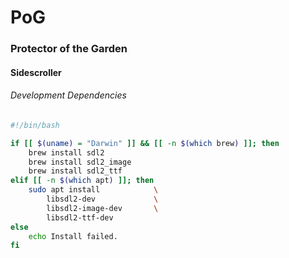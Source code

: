 # PoG
### Protector of the Garden
#### Sidescroller

###### Development Dependencies
```bash
#!/bin/bash

if [[ $(uname) = "Darwin" ]] && [[ -n $(which brew) ]]; then
    brew install sdl2
    brew install sdl2_image
    brew install sdl2_ttf
elif [[ -n $(which apt) ]]; then
    sudo apt install            \
        libsdl2-dev             \
        libsdl2-image-dev       \
        libsdl2-ttf-dev
else
    echo Install failed.
fi
```
